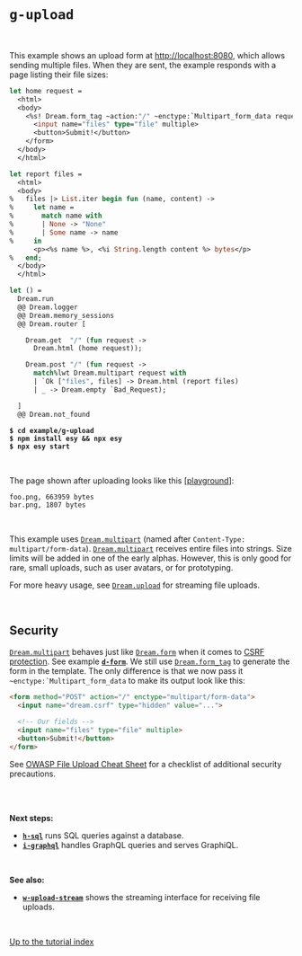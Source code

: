 # `g-upload`

<br>

This example shows an upload form at
[http://localhost:8080](http://localhost:8080), which allows sending multiple
files. When they are sent, the example responds with a page listing their file
sizes:

```ocaml
let home request =
  <html>
  <body>
    <%s! Dream.form_tag ~action:"/" ~enctype:`Multipart_form_data request %>
      <input name="files" type="file" multiple>
      <button>Submit!</button>
    </form>
  </body>
  </html>

let report files =
  <html>
  <body>
%   files |> List.iter begin fun (name, content) ->
%     let name =
%       match name with
%       | None -> "None"
%       | Some name -> name
%     in
      <p><%s name %>, <%i String.length content %> bytes</p>
%   end;
  </body>
  </html>

let () =
  Dream.run
  @@ Dream.logger
  @@ Dream.memory_sessions
  @@ Dream.router [

    Dream.get  "/" (fun request ->
      Dream.html (home request));

    Dream.post "/" (fun request ->
      match%lwt Dream.multipart request with
      | `Ok ["files", files] -> Dream.html (report files)
      | _ -> Dream.empty `Bad_Request);

  ]
  @@ Dream.not_found
```

<pre><code><b>$ cd example/g-upload</b>
<b>$ npm install esy && npx esy</b>
<b>$ npx esy start</b></code></pre>

<br>

The page shown after uploading looks like this
[[playground](http://dream.as/g-upload)]:

```
foo.png, 663959 bytes
bar.png, 1807 bytes
```

<br>

This example uses
[`Dream.multipart`](https://aantron.github.io/dream/#val-multipart) (named
after `Content-Type: multipart/form-data`).
[`Dream.multipart`](https://aantron.github.io/dream/#val-multipart) receives
entire files into strings. Size limits will be added in one of the early alphas.
However, this is only good for rare, small uploads, such as user avatars, or for
prototyping.

For more heavy usage, see
[`Dream.upload`](https://aantron.github.io/dream/#type-upload_event) for
streaming file uploads.

<br>

## Security

[`Dream.multipart`](https://aantron.github.io/dream/#val-multipart) behaves just
like [`Dream.form`](https://aantron.github.io/dream/#val-form) when it comes to
[CSRF protection](https://cheatsheetseries.owasp.org/cheatsheets/Cross-Site_Request_Forgery_Prevention_Cheat_Sheet.html).
See example [**`d-form`**](../d-form#files). We still use
[`Dream.form_tag`](https://aantron.github.io/dream/#val-form_tag) to generate
the form in the template. The only difference is that we now pass it
``~enctype:`Multipart_form_data`` to make its output look like this:

```html
<form method="POST" action="/" enctype="multipart/form-data">
  <input name="dream.csrf" type="hidden" value="...">

  <!-- Our fields -->
  <input name="files" type="file" multiple>
  <button>Submit!</button>
</form>
```

See [OWASP File Upload Cheat
Sheet](https://cheatsheetseries.owasp.org/cheatsheets/File_Upload_Cheat_Sheet.html)
for a checklist of additional security precautions.

<br>
<br>

**Next steps:**

- [**`h-sql`**](../h-sql#files) runs SQL queries against a database.
- [**`i-graphql`**](../i-graphql#files) handles GraphQL queries and serves
  GraphiQL.

<br>

**See also:**

- [**`w-upload-stream`**](../w-upload-stream#files) shows the streaming
  interface for receiving file uploads.

<br>

[Up to the tutorial index](../#readme)
